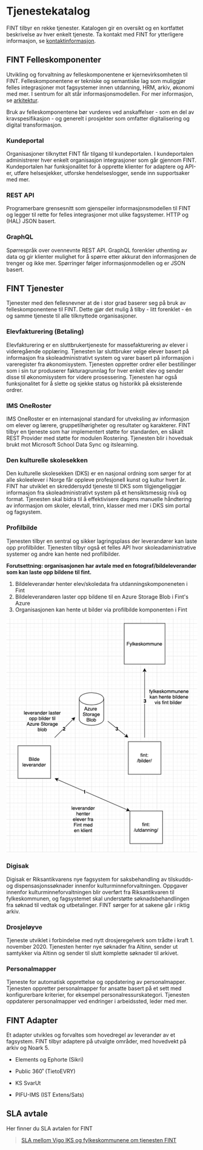 # Tjenestekatalog

FINT tilbyr en rekke tjenester. Katalogen gir en oversikt og en kortfattet beskrivelse av hver enkelt tjeneste. Ta kontakt med FINT for ytterligere informasjon, se [kontaktinformasjon](contact.md).

## FINT Felleskomponenter

Utvikling og forvaltning av felleskomponentene er kjernevirksomheten til FINT. Felleskomponentene er tekniske og semantiske lag som muliggjør felles integrasjoner mot fagsystemer innen utdanning, HRM, arkiv, økonomi med mer. I sentrum for alt står informasjonsmodellen. For mer informasjon, se [arkitektur](architecture.md).

Bruk av felleskomponentene bør vurderes ved anskaffelser - som en del av kravspesifikasjon - og generelt i prosjekter som omfatter digitalisering og digital transformasjon.

### Kundeportal

Organisasjoner tilknyttet FINT får tilgang til kundeportalen. I kundeportalen administrerer hver enkelt organisasjon integrasjoner som går gjennom FINT. Kundeportalen har funksjonalitet for å opprette klienter for adaptere og API-er, utføre helsesjekker, utforske hendelseslogger, sende inn supportsaker med mer.

### REST API

Programerbare grensesnitt som gjenspeiler informasjonsmodellen til FINT og legger til rette for felles integrasjoner mot ulike fagsystemer. HTTP og (HAL) JSON basert.

### GraphQL

Spørrespråk over ovennevnte REST API. GraphQL forenkler uthenting av data og gir klienter mulighet for å spørre etter akkurat den informasjonen de trenger og ikke mer. Spørringer følger informasjonmodellen og er JSON basert.

## FINT Tjenester

Tjenester med den fellesnevner at de i stor grad baserer seg på bruk av felleskomponentene til FINT. Dette gjør det mulig å tilby - litt forenklet - én og samme tjeneste til alle tilknyttede organisasjoner.

### Elevfakturering (Betaling)

Elevfakturering er en sluttbrukertjeneste for massefakturering av elever i videregående opplæring. Tjenesten lar sluttbruker velge elever basert på informasjon fra skoleadministrativt system og varer basert på informasjon i vareregister fra økonomisystem. Tjenesten oppretter ordrer eller bestillinger som i sin tur produserer fakturagrunnlag for hver enkelt elev og sender disse til økonomisystem for videre prosessering. Tjenesten har også funksjonalitet for å slette og sjekke status og historikk på eksisterende ordrer.

### IMS OneRoster

IMS OneRoster er en internasjonal standard for utveksling av informasjon om elever og lærere, gruppetilhørigheter og resultater og karakterer. FINT tilbyr en tjeneste som har implementert støtte for standarden, en såkalt REST Provider med støtte for modulen Rostering. Tjenesten blir i hovedsak brukt mot Microsoft School Data Sync og itslearning.

### Den kulturelle skolesekken

Den kulturelle skolesekken (DKS) er en nasjonal ordning som sørger for at alle skoleelever i Norge får oppleve profesjonell kunst og kultur hvert år. FINT har utviklet en skreddersydd tjeneste til DKS som tilgjengeliggjør informasjon fra skoleadministrativt system på et hensiktsmessig nivå og format. Tjenesten skal bidra til å effektivisere dagens manuelle håndtering av informasjon om skoler, elevtall, trinn, klasser med mer i DKS sim portal og fagsystem.

### Profilbilde

Tjenesten tilbyr en sentral og sikker lagringsplass der leverandører kan laste opp profilbilder. Tjenesten tilbyr også et felles API hvor skoleadaministrative systemer og andre kan hente ned profilbilder.

**Forutsettning: organisasjonen har avtale med en fotograf/bildeleverandør som kan laste opp bildene til fint.**

1. Bildeleverandør henter elev/skoledata fra utdanningskomponeneten i Fint
2. Bildeleverandøren laster opp bildene til en Azure Storage Blob i Fint's Azure
3. Organisasjonen kan hente ut bilder via profilbilde komponenten i Fint

![](./_media/teknisk-bildeServiceOversikt.png)

### Digisak

Digisak er Riksantikvarens nye fagsystem for saksbehandling av tilskudds- og dispensasjonssøknader innenfor kulturminneforvaltningen. Oppgaver innenfor kulturminneforvaltningen blir overført fra Riksantikvaren til fylkeskommunen, og fagsystemet skal understøtte søknadsbehandlingen fra søknad til vedtak og utbetalinger. FINT sørger for at sakene går i riktig arkiv.

### Drosjeløyve

Tjeneste utviklet i forbindelse med nytt drosjeregelverk som trådte i kraft 1. november 2020. Tjenesten henter nye søknader fra Altinn, sender ut samtykker via Altinn og sender til slutt komplette søknader til arkivet.

### Personalmapper

Tjeneste for automatisk opprettelse og oppdatering av personalmapper. Tjenesten oppretter personalmapper for ansatte basert på et sett med konfigurerbare kriterier, for eksempel personalressurskategori. Tjenesten oppdaterer personalmapper ved endringer i arbeidssted, leder med mer.

## FINT Adapter

Et adapter utvikles og forvaltes som hovedregel av leverandør av et fagsystem. FINT tilbyr adaptere på utvalgte områder, med hovedvekt på arkiv og Noark 5.

* Elements og Ephorte (Sikri)

* Public 360˚ (TietoEVRY)

* KS SvarUt

* PIFU-IMS (IST Extens/Sats)

## SLA avtale

Her finner du SLA avtalen for FINT 
>[SLA mellom Vigo IKS og fylkeskommunene om tjenesten FINT](_media/SLA-mellom-VigoIKS-og-fylkeskommunene-om-tjenesten-FINT.pdf ':ignore')

